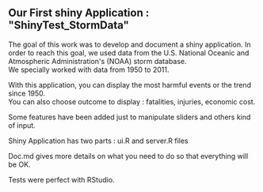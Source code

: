 ## Our First shiny Application : "ShinyTest_StormData"

  
The goal of this work was to develop and document a shiny application.
In order to reach this goal, we used data from the U.S. National Oceanic and Atmospheric Administration's (NOAA) storm database.  
We specially worked with data from 1950 to 2011. 
 
With this application, you can display the most harmful events or the trend since 1950.  
You can also choose outcome to display : fatalities, injuries, economic cost.  

Some features have been added just to manipulate sliders and others kind of input.  

Shiny Application has two parts : ui.R and server.R files  

Doc.md gives more details on what you need to do so that everything will be OK.   

Tests were perfect with RStudio.   

